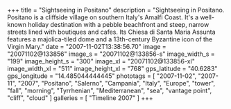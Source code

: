 +++
title = "Sightseeing in Positano"
description = "Sightseeing in Positano. Positano is a cliffside village on southern Italy's Amalfi Coast. It's a well-known holiday destination with a pebble beachfront and steep, narrow streets lined with boutiques and cafes. Its Chiesa di Santa Maria Assunta features a majolica-tiled dome and a 13th-century Byzantine icon of the Virgin Mary."
date = "2007-11-02T13:38:56.70"
image = "20071102@133856"
image_s = "20071102@133856-s"
image_width_s = "199"
image_height_s = "300"
image_xl = "20071102@133856-xl"
image_width_xl = "511"
image_height_xl = "768"
gps_latitude = "40.6283"
gps_longitude = "14.485044444445"
phototags = [ "2007-11-02", "2007-11", "2007", "Positano", "Salerno", "Campania", "Italy", "Europe", "tower", "fall", "morning", "Tyrrhenian", "Mediterranean", "sea", "vantage point", "cliff", "cloud" ]
galleries = [ "Timeline 2007" ]
+++
